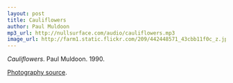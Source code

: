 ```yaml
---
layout: post
title: Cauliflowers
author: Paul Muldoon
mp3_url: http://nullsurface.com/audio/cauliflowers.mp3
image_url: http://farm1.static.flickr.com/209/442448571_43cbb11f0c_z.jpg?zz=1
---
```


_Cauliflowers_.  Paul Muldoon.  1990.

[Photography source](http://www.flickr.com/photos/imh/442448571/).